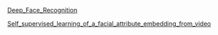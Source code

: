 [Deep_Face_Recognition](Deep_Face_Recognition.pdf)

[Self_supervised_learning_of_a_facial_attribute_embedding_from_video](Self_supervised_learning_of_a_facial_attribute_embedding_from_video.pdf)